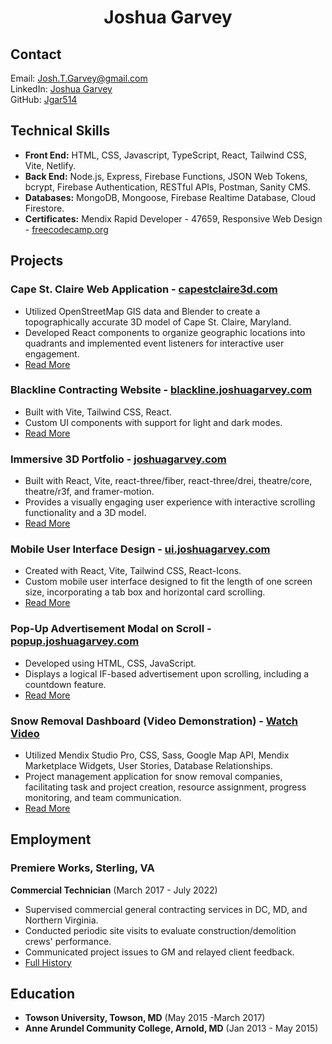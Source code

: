 <h1 align="center">Joshua Garvey</h1>

## Contact

Email: [Josh.T.Garvey@gmail.com](mailto:Josh.T.Garvey@gmail.com)  
LinkedIn: [Joshua Garvey](https://www.linkedin.com/in/josh-garvey/)  
GitHub: [Jgar514](https://github.com/jgar514)

## Technical Skills

- **Front End:** HTML, CSS, Javascript, TypeScript, React, Tailwind CSS, Vite, Netlify.
- **Back End:** Node.js, Express, Firebase Functions, JSON Web Tokens, bcrypt, Firebase Authentication, RESTful APIs, Postman, Sanity CMS.
- **Databases:** MongoDB, Mongoose, Firebase Realtime Database, Cloud Firestore.
- **Certificates:** Mendix Rapid Developer - 47659, Responsive Web Design - [freecodecamp.org](https://www.freecodecamp.org/certification/fcc2b302e22-9501-496b-811b-b81638c8b757/responsive-web-design)

## Projects

### Cape St. Claire Web Application - [capestclaire3d.com](https://www.capestclaire3d.com/)

- Utilized OpenStreetMap GIS data and Blender to create a topographically accurate 3D model of Cape St. Claire, Maryland.
- Developed React components to organize geographic locations into quadrants and implemented event listeners for interactive user
engagement.
- [Read More](https://github.com/Jgar514/cscapp)

### Blackline Contracting Website - [blackline.joshuagarvey.com](https://blackline.joshuagarvey.com/)

- Built with Vite, Tailwind CSS, React.
- Custom UI components with support for light and dark modes.
- [Read More](https://github.com/Jgar514/blacklinecontracting.com/blob/beta/README.md)

### Immersive 3D Portfolio - [joshuagarvey.com](https://joshuagarvey.com/)

- Built with React, Vite, react-three/fiber, react-three/drei, theatre/core, theatre/r3f, and framer-motion.
- Provides a visually engaging user experience with interactive scrolling functionality and a 3D model.
- [Read More](https://github.com/Jgar514/JoshandEllie/blob/main/README.md)

### Mobile User Interface Design - [ui.joshuagarvey.com](https://ui.joshuagarvey.com/)

- Created with React, Vite, Tailwind CSS, React-Icons.
- Custom mobile user interface designed to fit the length of one screen size, incorporating a tab box and horizontal card scrolling.
- [Read More](https://github.com/Jgar514/mobileUI_subdomain_netlify/blob/main/README.md)

### Pop-Up Advertisement Modal on Scroll - [popup.joshuagarvey.com](https://popup.joshuagarvey.com/)

- Developed using HTML, CSS, JavaScript.
- Displays a logical IF-based advertisement upon scrolling, including a countdown feature.
- [Read More](https://github.com/Jgar514/subdomain_popup/blob/main/README.md)

### Snow Removal Dashboard (Video Demonstration) - [Watch Video](https://www.youtube.com/watch?v=mOTKgQKJZSM)

- Utilized Mendix Studio Pro, CSS, Sass, Google Map API, Mendix Marketplace Widgets, User Stories, Database Relationships.
- Project management application for snow removal companies, facilitating task and project creation, resource assignment, progress monitoring, and team communication.
- [Read More](https://github.com/Jgar514/removeSnow/blob/main/README.md)

## Employment

### Premiere Works, Sterling, VA

**Commercial Technician** (March 2017 - July 2022)

- Supervised commercial general contracting services in DC, MD, and Northern Virginia.
- Conducted periodic site visits to evaluate construction/demolition crews' performance.
- Communicated project issues to GM and relayed client feedback.
- [Full History](https://github.com/Jgar514/workhistory/blob/main/README.md)

## Education

- **Towson University, Towson, MD** (May 2015 -March 2017)
- **Anne Arundel Community College, Arnold, MD** (Jan 2013 - May 2015)
